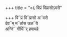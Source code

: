 +++
title = "०६ विप्रं विप्रासोऽवसे"

+++
वि᳓प्रं वि᳓प्रासो अ᳓वसे  
देव᳓म् म᳓र्तास ऊत᳓ये  
अग्निं᳓ गीर्भि᳓र् हवामहे